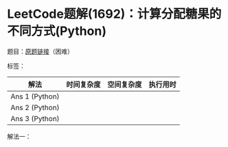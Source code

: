 # LeetCode题解(1692)：计算分配糖果的不同方式(Python)

题目：[原题链接](https://leetcode-cn.com/problems/count-ways-to-distribute-candies/)（困难）

标签：

| 解法           | 时间复杂度 | 空间复杂度 | 执行用时 |
| -------------- | ---------- | ---------- | -------- |
| Ans 1 (Python) |            |            |          |
| Ans 2 (Python) |            |            |          |
| Ans 3 (Python) |            |            |          |

解法一：

